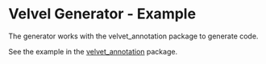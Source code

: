 # Velvel Generator - Example

The generator works with the velvet_annotation package to generate code.

See the example in the [velvet_annotation](https://github.com/dedecube/velvet/tree/main/packages/velvet_annotation/example/README.md) package.